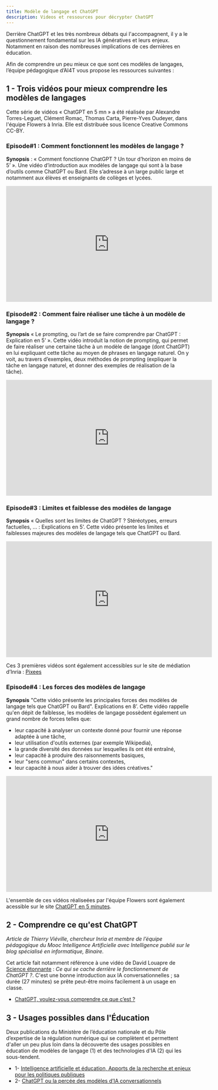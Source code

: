 ```yaml
---
title: Modèle de langage et ChatGPT
description: Videos et ressources pour décrypter ChatGPT
---
```


Derrière ChatGPT et les très nombreux débats qui l'accompagnent, il y a le questionnement fondamental sur les IA génératives et leurs enjeux. Notamment en raison des nombreuses implications de ces dernières en éducation. 

Afin de comprendre un peu mieux ce que sont ces modèles de langages, l’équipe pédagogique d’AI4T vous propose les ressources suivantes : 


## 1 - Trois vidéos pour mieux comprendre les modèles de langages

Cette série de vidéos « ChatGPT en 5 mn » a été réalisée par Alexandre Torres-Leguet, Clément Romac, Thomas Carta, Pierre-Yves Oudeyer, dans l'équipe Flowers à Inria. Elle est distribuée sous licence Creative Commons CC-BY.

### Episode#1 : Comment fonctionnent les modèles de langage ?

**Synopsis** : « Comment fonctionne ChatGPT ? Un tour d’horizon en moins de 5’ ». Une vidéo d’introduction aux modèles de langage qui sont à la base d’outils comme ChatGPT ou Bard. Elle s’adresse à un large public large et notamment aux élèves et enseignants de collèges et lycées. 

<center><iframe width="560" height="315" src="https://www.youtube.com/embed/K8gOvC8gvB4" title="YouTube video player" frameborder="0" allow="accelerometer; autoplay; clipboard-write; encrypted-media; gyroscope; picture-in-picture; web-share" allowfullscreen></iframe></center>

### Episode#2 : Comment faire réaliser une tâche à un modèle de langage ?

**Synopsis** « Le prompting, ou l’art de se faire comprendre par ChatGPT : Explication en 5’ ». Cette vidéo introduit la notion de prompting, qui permet de faire réaliser une certaine tâche à un modèle de langage (dont ChatGPT) en lui expliquant cette tâche au moyen de phrases en langage naturel. On y voit, au travers d’exemples, deux méthodes de prompting (expliquer la tâche en langage naturel, et donner des exemples de réalisation de la tâche).

<center><iframe width="560" height="315" src="https://www.youtube.com/embed/8IQ9i_QoA3A" title="YouTube video player" frameborder="0" allow="accelerometer; autoplay; clipboard-write; encrypted-media; gyroscope; picture-in-picture; web-share" allowfullscreen></iframe></center>

### Episode#3 : Limites et faiblesse des modèles de langage

**Synopsis** « Quelles sont les limites de ChatGPT ? Stéréotypes, erreurs factuelles, … : Explications en 5’. Cette vidéo présente les limites et faiblesses majeures des modèles de langage tels que ChatGPT ou Bard.

<center><iframe width="560" height="315" src="https://www.youtube.com/embed/xXHWTC4mJBM" title="YouTube video player" frameborder="0" allow="accelerometer; autoplay; clipboard-write; encrypted-media; gyroscope; picture-in-picture; web-share" allowfullscreen></iframe></center>

Ces 3 premières vidéos sont également accessibles sur le site de médiation d’Inria : [Pixees](https://pixees.fr/modeles-de-langage-avec-lexemple-de-chatgpt-explications-en-5-mn/)

### Episode#4 : Les forces des modèles de langage

**Synopsis** "Cette vidéo présente les principales forces des modèles de langage tels que ChatGPT ou Bard". Explications en 8’. Cette vidéo rappelle qu'en dépit de faiblesse, les modèles de langage possèdent également un grand nombre de forces telles que:
- leur capacité à analyser un contexte donné pour fournir une réponse adaptée à une tâche,
- leur utilisation d'outils externes (par exemple Wikipedia),
- la grande diversité des données sur lesquelles ils ont été entraîné,
- leur capacité à produire des raisonnements basiques,
- leur "sens commun" dans certains contextes,
- leur capacité à nous aider à trouver des idées créatives."

<center><iframe width="560" height="315" src="https://youtu.be/embed/5HVR3cVFot4" title="YouTube video player" frameborder="0" allow="accelerometer; autoplay; clipboard-write; encrypted-media; gyroscope; picture-in-picture; web-share" allowfullscreen></iframe></center>

L'ensemble de ces vidéos réaliseées par l'équipe Flowers sont également acessible sur le site [ChatGPT en 5 minutes](http://developmentalsystems.org/chatgpt_en_5_minutes/).

## 2 - Comprendre ce qu'est ChatGPT

*Article de Thierry Viéville, chercheur Inria et membre de l’équipe pédagogique du Mooc Intelligence Artificielle avec Intelligence publié sur le blog spécialisé en informatique, *Binaire*.*

Cet article fait notamment référence à une vidéo de David Louapre de [Science étonnante](https://scienceetonnante.com/) : *Ce qui se cache derrière le fonctionnement de ChatGPT ?*.  C'est une bonne introduction aux IA conversationnelles ; sa durée (27 minutes) se prête peut-être moins facilement à un usage en classe.

- [ChatGPT, voulez-vous comprendre ce que c’est ?](https://www.lemonde.fr/blog/binaire/2023/05/12/chatgpt-voulez-vous-comprendre-ce-que-cest/)   

## 3 - Usages possibles dans l'Éducation
Deux publications du Ministère de l’éducation nationale et du Pôle d’expertise de la régulation numérique qui se complètent et permettent d'aller un peu plus loin dans la découverte des usages possibles en éducation de modèles de langage (1) et des technologies d'IA (2) qui les sous-tendent.
- 1- [Intelligence artificielle et éducation, Apports de la recherche et enjeux pour les politiques publiques](https://edunumrech.hypotheses.org/files/2023/05/MEN_DNE_brochure_IA_WEB.pdf)
- 2- [ChatGPT ou la percée des modèles d’IA conversationnels](https://www.peren.gouv.fr/rapports/2023-04-06_Eclairage%20sur_CHATGPT_FR.pdf)

